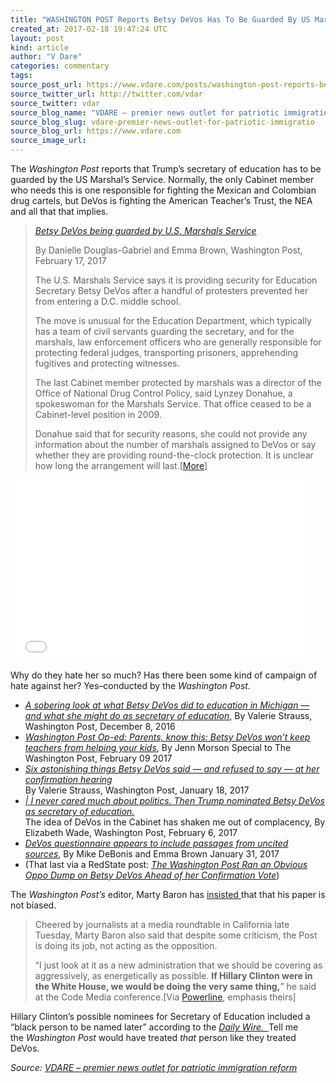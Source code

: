 ```yaml
---
title: "WASHINGTON POST Reports Betsy DeVos Has To Be Guarded By US Marshals–After Campaign Of Hate By The WASHINGTON POST"
created_at: 2017-02-18 19:47:24 UTC
layout: post
kind: article
author: "V Dare"
categories: commentary
tags: 
source_post_url: https://www.vdare.com/posts/washington-post-reports-betsy-devos-has-to-be-guarded-by-us-marshals-after-campaign-of-hate-by-the-washington-post
source_twitter_url: http://twitter.com/vdar
source_twitter: vdar
source_blog_name: "VDARE – premier news outlet for patriotic immigration reform"
source_blog_slug: vdare-premier-news-outlet-for-patriotic-immigratio
source_blog_url: https://www.vdare.com
source_image_url: 
---
```

<div class="pf-content"><p>The<em> Washington Post</em> reports that Trump&#8217;s secretary of education has to be guarded by the US Marshal&#8217;s Service. Normally, the only Cabinet member who needs this is one responsible for fighting the Mexican and Colombian drug cartels, but DeVos is fighting the American Teacher&#8217;s Trust, the NEA and all that that implies.</p>
<blockquote><p><a href="https://www.washingtonpost.com/local/education/betsy-devos-is-now-being-guarded-by-us-marshals/2017/02/17/7dc341f4-f54b-11e6-8d72-263470bf0401_story.html?tid=pm_local_pop"><em>Betsy DeVos being guarded by U.S. Marshals Service</em></a></p>
<p>By Danielle Douglas-Gabriel and Emma Brown, Washington Post, February 17, 2017</p>
<p>The U.S. Marshals Service says it is providing security for Education Secretary Betsy DeVos after a handful of protesters prevented her from entering a D.C. middle school.</p>
<p>The move is unusual for the Education Department, which typically has a team of civil servants guarding the secretary, and for the marshals, law enforcement officers who are generally responsible for protecting federal judges, transporting prisoners, apprehending fugitives and protecting witnesses.</p>
<p>The last Cabinet member protected by marshals was a director of the Office of National Drug Control Policy, said Lynzey Donahue, a spokeswoman for the Marshals Service. That office ceased to be a Cabinet-level position in 2009.</p>
<p>Donahue said that for security reasons, she could not provide any information about the number of marshals assigned to DeVos or say whether they are providing round-the-clock protection. It is unclear how long the arrangement will last.[<a href="https://www.washingtonpost.com/local/education/betsy-devos-is-now-being-guarded-by-us-marshals/2017/02/17/7dc341f4-f54b-11e6-8d72-263470bf0401_story.html?tid=pm_local_pop">More</a>]</p></blockquote>
<p><iframe src="//www.washingtonpost.com/video/c/embed/aee66eb0-efb4-11e6-a100-fdaaf400369a" width="480" height="290" frameborder="0" scrolling="no" allowfullscreen="allowfullscreen"></iframe></p>
<p>Why do they hate her so much? Has there been some kind of campaign of hate against her? Yes&#8211;conducted by the <em>Washington Post.</em></p><!-- TAG START { player: "7518-804336-VDare - Outstream - Rev", owner: "ONE Video by AOL", for: "ONE Video by AOL" - BEINJS } --><div id="57966237cc52c74a5e1363c4" class="vdb_player vdb_57966237cc52c74a5e1363c456bcd17ce4b018167fea5539">    <script type="text/javascript" src="//delivery.vidible.tv/jsonp/pid=57966237cc52c74a5e1363c4/56bcd17ce4b018167fea5539_bein.js"></script></div><!-- TAG END { date: 07/25/16 } -->
<ul>
<li><a href="https://www.washingtonpost.com/news/answer-sheet/wp/2016/12/08/a-sobering-look-at-what-betsy-devos-did-to-education-in-michigan-and-what-she-might-do-as-secretary-of-education/?utm_term=.b0460da97d9e"><em>A sobering look at what Betsy DeVos did to education in Michigan — and what she might do as secretary of education</em></a>, By Valerie Strauss, Washington Post, December 8, 2016</li>
<li><a href="http://www.sltrib.com/opinion/4922000-155/washington-post-op-ed-parents-know-this"><em>Washington Post Op-ed: Parents, know this: Betsy DeVos won’t keep teachers from helping your kids</em></a>, By Jenn Morson Special to The Washington Post, February 09 2017</li>
<li><a href="https://www.washingtonpost.com/news/answer-sheet/wp/2017/01/18/six-astonishing-things-betsy-devos-said-and-refused-to-say-at-her-confirmation-hearing/?utm_term=.9e8ff1d3c96f"><em>Six astonishing things Betsy DeVos said — and refused to say — at her confirmation hearing</em></a><br />
By Valerie Strauss, Washington Post, January 18, 2017</li>
<li><a href="https://www.washingtonpost.com/posteverything/wp/2017/02/06/i-never-cared-much-about-politics-then-trump-nominated-betsy-devos-to-his-cabinet/?utm_term=.1b79a6e548b3"><em>| I never cared much about politics. Then Trump nominated Betsy DeVos as secretary of education.<br />
</em></a>The idea of DeVos in the Cabinet has shaken me out of complacency, By Elizabeth Wade, Washington Post, February 6, 2017</li>
<li><a href="https://www.washingtonpost.com/powerpost/devos-questionnaire-appears-to-include-passages-from-uncited-sources/2017/01/31/50577dec-e7be-11e6-b82f-687d6e6a3e7c_story.html?utm_term=.8cd74f8a926a"><em>DeVos questionnaire appears to include passages from uncited sources</em></a>, By Mike DeBonis and Emma Brown January 31, 2017</li>
<li>(That last via a RedState post: <a href="http://www.redstate.com/joesquire/2017/01/31/washington-post-ran-obvious-oppo-dump-betsy-devos-ahead-confirmation-vote/"><em>The Washington Post Ran an Obvious Oppo Dump on Betsy DeVos Ahead of her Confirmation Vote</em></a>)</li>
</ul>
<p>The <em>Washington Post&#8217;s</em> editor, Marty Baron has <a href="http://www.washingtonexaminer.com/wapo-editor-would-have-covered-clinton-the-same-way-as-trump/article/2614916">insisted </a>that that his paper is not biased.</p>
<blockquote><p>Cheered by journalists at a media roundtable in California late Tuesday, Marty Baron also said that despite some criticism, the Post is doing its job, not acting as the opposition.</p>
<p>“I just look at it as a new administration that we should be covering as aggressively, as energetically as possible. <b>If Hillary Clinton were in the White House, we would be doing the very same thing,</b>” he said at the Code Media conference.[Via <a href="http://www.powerlineblog.com/archives/2017/02/washington-post-we-arent-biased.php">Powerline</a>, emphasis theirs]</p></blockquote>
<p>Hillary Clinton&#8217;s possible nominees for Secretary of Education included a &#8220;black person to be named later&#8221; according to the <em><a href="http://www.dailywire.com/news/12289/hillarys-list-cabinet-picks-revealed-including-hank-berrien">Daily Wire.  </a></em>Tell me the <em>Washington Post </em>would have treated <em>that</em> person like they treated DeVos.</p>
</div><div class="">
    <i>Source: <a href="https://www.vdare.com">VDARE – premier news outlet for patriotic immigration reform</a></i>
</div>
